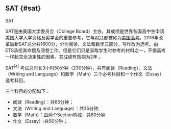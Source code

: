 ## SAT {#sat}

SAT

SAT是由美国大学委员会（College Board）主办，其成绩是世界各国高中生申请美国大学入学资格及奖学金的重要参考，它与[ACT](http://baike.baidu.com/subview/95399/5062935.htm)都被称为[美国高考](http://baike.baidu.com/view/3360408.htm)。2016年改革后新SAT总分共1600分，分为阅读、文法和数学三部分，写作改为选考。由ETS承担其命题及阅卷工作。但是它们只是录取学生时参考的材料之一，不像高考一样起完全决定性的因素，其成绩有效期为2年 。

SAT<sup>[4]</sup>  考试总时长3小时50分钟（230分钟），共有阅读（Reading）、文法（Writing and Language）和数学（Math）三个必考科目和一个作文（Essay）选考科目。

三个科目的分配如下：

*   阅读（Reading）：共65分钟；
*   文法（Writing and Language）：共35分钟;
*   数学（Math）：由两个Section构成，共80分钟
*   作文（Essay）:共50分钟；